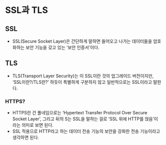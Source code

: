 # SSL과 TLS

## SSL
- SSL(Secure Socket Layer)은 간단하게 말하면 들어오고 나가는 데이터들을 암호화하는 보안 기능을 갖고 있는 ‘보안 인증서'이다.

## TLS
- TLS(Transport Layer Security)는 이 SSL이란 것의 업그레이드 버전이지만, ‘SSL이란?/TLS란?’ 하듯이 특별하게 구분하지 않고 일반적으로는 SSL이라고 말한다.


### HTTPS?
- HTTPS란 건 풀네임으로는 ‘Hypertext Transfer Protocol Over Secure Socket Layer’, 그리고 뒤의 S는 SSL을 말하는 걸로 ‘SSL 위에 HTTP를 얹음’이라는 의미로 보면 된다.
- SSL 적용으로 HTTP라고 하는 데이터 전송 기능의 보안을 강화한 전송 기능이라고 생각하면 된다.